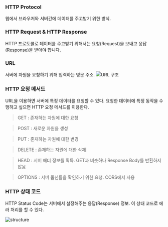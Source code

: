 ### HTTP Protocol

웹에서 브라우저와 서버간에 데이터를 주고받기 위한 방식.

### HTTP Request & HTTP Response
HTTP 프로토콜로 데이터를 주고받기 위해서는 요청(Request)을 보내고 응답(Response)을 받아야 합니다.

### URL 
서버에 자원을 요청하기 위해 입력하는 영문 주소.
![URL 구조](https://joshua1988.github.io/images/posts/web/http/url-structure.png )
### HTTP 요청 메서드
URL을 이용하면 서버에 특정 데이터를 요청할 수 있다. 
요청한 데이터에 특정 동작을 수행하고 싶으면 HTTP 요청 메서드를 이용한다.


>GET : 존재하는 자원에 대한 요청

>POST : 새로운 자원을 생성

>PUT : 존재하는 자원에 대한 변경

>DELETE : 존재하는 자원에 대한 삭제

>HEAD : 서버 헤더 정보를 획득. GET과 비슷하나 Response Body를 반환하지 않음

>OPTIONS : 서버 옵션들을 확인하기 위한 요청. CORS에서 사용

### HTTP 상태 코드
HTTP Status Code는 서버에서 설정해주는 응답(Response) 정보.
이 상태 코드로 에러 처리를 할 수 있다.

![structure](https://joshua1988.github.io/images/posts/web/http/http-full-structure.png)
